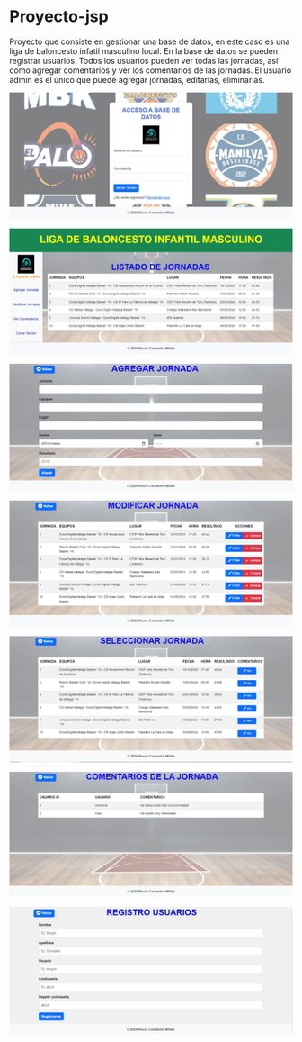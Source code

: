 # Proyecto-jsp
Proyecto que consiste en gestionar una base de datos, en este caso es una liga de baloncesto infatil masculino local.
En la base de datos se pueden registrar usuarios. Todos los usuarios pueden ver todas las jornadas, así como agregar comentarios y ver los comentarios de las jornadas. El usuario admin es el único que puede agregar jornadas, editarlas, eliminarlas.

![](proyecto-jsp/Captura.jpg)

![](proyecto-jsp/Captura1.JPG)

![](proyecto-jsp/Captura3.JPG)

![](proyecto-jsp/Captura4.JPG)

![](proyecto-jsp/Captura5.JPG)

![](proyecto-jsp/Captura6.JPG)

![](proyecto-jsp/Captura7.JPG)

